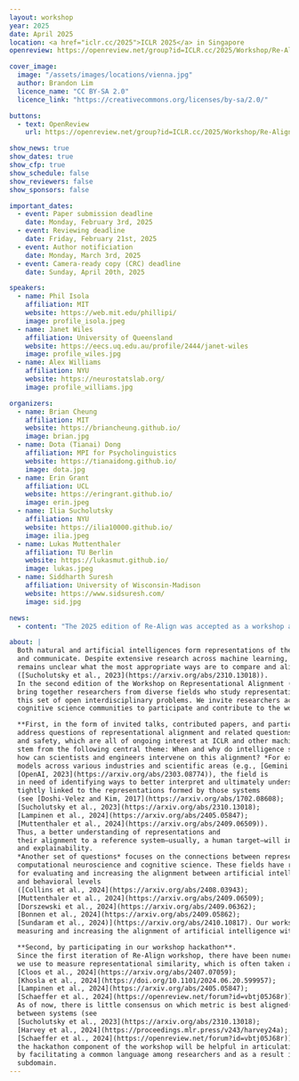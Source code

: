 ```yaml
---
layout: workshop
year: 2025
date: April 2025
location: <a href="iclr.cc/2025">ICLR 2025</a> in Singapore
openreview: https://openreview.net/group?id=ICLR.cc/2025/Workshop/Re-Align

cover_image:
  image: "/assets/images/locations/vienna.jpg"
  author: Brandon Lim
  licence_name: "CC BY-SA 2.0"
  licence_link: "https://creativecommons.org/licenses/by-sa/2.0/"

buttons:
  - text: OpenReview
    url: https://openreview.net/group?id=ICLR.cc/2025/Workshop/Re-Align

show_news: true
show_dates: true
show_cfp: true
show_schedule: false
show_reviewers: false
show_sponsors: false

important_dates:
  - event: Paper submission deadline
    date: Monday, February 3rd, 2025
  - event: Reviewing deadline
    date: Friday, February 21st, 2025
  - event: Author notificiation
    date: Monday, March 3rd, 2025
  - event: Camera-ready copy (CRC) deadline
    date: Sunday, April 20th, 2025

speakers:
  - name: Phil Isola
    affiliation: MIT
    website: https://web.mit.edu/phillipi/
    image: profile_isola.jpeg
  - name: Janet Wiles
    affiliation: University of Queensland
    website: https://eecs.uq.edu.au/profile/2444/janet-wiles
    image: profile_wiles.jpg
  - name: Alex Williams
    affiliation: NYU
    website: https://neurostatslab.org/
    image: profile_williams.jpg

organizers:
  - name: Brian Cheung
    affiliation: MIT
    website: https://briancheung.github.io/
    image: brian.jpg
  - name: Dota (Tianai) Dong
    affiliation: MPI for Psycholinguistics
    website: https://tianaidong.github.io/
    image: dota.jpg
  - name: Erin Grant
    affiliation: UCL
    website: https://eringrant.github.io/
    image: erin.jpeg
  - name: Ilia Sucholutsky
    affiliation: NYU
    website: https://ilia10000.github.io/
    image: ilia.jpeg
  - name: Lukas Muttenthaler
    affiliation: TU Berlin
    website: https://lukasmut.github.io/
    image: lukas.jpeg
  - name: Siddharth Suresh
    affiliation: University of Wisconsin-Madison
    website: https://www.sidsuresh.com/
    image: sid.jpg

news:
  - content: "The 2025 edition of Re-Align was accepted as a workshop at ICLR 2025! Stay tuned for the call for contributed papers."

about: |
  Both natural and artificial intelligences form representations of the world that they use to reason, make decisions,
  and communicate. Despite extensive research across machine learning, neuroscience, and cognitive science, it
  remains unclear what the most appropriate ways are to compare and align the representations of intelligent systems
  ([Sucholutsky et al., 2023](https://arxiv.org/abs/2310.13018)). 
  In the second edition of the Workshop on Representational Alignment (Re-Align), we
  bring together researchers from diverse fields who study representational alignment to make concrete progress on
  this set of open interdisciplinary problems. We invite researchers across the machine learning, neuroscience, and
  cognitive science communities to participate and contribute to the workshop in two main ways:

  **First, in the form of invited talks, contributed papers, and participation in structured discussions** that
  address questions of representational alignment and related questions in fields of machine learning interpretability
  and safety, which are all of ongoing interest at ICLR and other machine learning conferences. These questions
  stem from the following central theme: When and why do intelligence systems learn aligned representations, and
  how can scientists and engineers intervene on this alignment? *For example*, due to the increased use of large-scale
  models across various industries and scientific areas (e.g., [Gemini Team Google, 2023](https://arxiv.org/abs/2312.11805); 
  [OpenAI, 2023](https://arxiv.org/abs/2303.08774)), the field is
  in need of identifying ways to better interpret and ultimately understand these systems. Model interpretability is
  tightly linked to the representations formed by those systems 
  (see [Doshi-Velez and Kim, 2017](https://arxiv.org/abs/1702.08608); 
  [Sucholutsky et al., 2023](https://arxiv.org/abs/2310.13018); 
  [Lampinen et al., 2024](https://arxiv.org/abs/2405.05847); 
  [Muttenthaler et al., 2024](https://arxiv.org/abs/2409.06509)). 
  Thus, a better understanding of representations and
  their alignment to a reference system—usually, a human target—will in turn foster the models’ interpretability
  and explainability. 
  *Another set of questions* focuses on the connections between representation learning and
  computational neuroscience and cognitive science. These fields have relatively independently developed approaches
  for evaluating and increasing the alignment between artificial intelligence and human intelligence systems at neural
  and behavioral levels 
  ([Collins et al., 2024](https://arxiv.org/abs/2408.03943); 
  [Muttenthaler et al., 2024](https://arxiv.org/abs/2409.06509); 
  [Dorszewski et al., 2024](https://arxiv.org/abs/2409.06362); 
  [Bonnen et al., 2024](https://arxiv.org/abs/2409.05862);
  [Sundaram et al., 2024)](https://arxiv.org/abs/2410.10817). Our workshop enables an open discussion around identifying the most useful ways of
  measuring and increasing the alignment of artificial intelligence with human intelligence systems.

  **Second, by participating in our workshop hackathon**.
  Since the first iteration of Re-Align workshop, there have been numerous debates around the metrics that
  we use to measure representational similarity, which is often taken as a measure of representational alignment (e.g.,
  [Cloos et al., 2024](https://arxiv.org/abs/2407.07059); 
  [Khosla et al., 2024](https://doi.org/10.1101/2024.06.20.599957); 
  [Lampinen et al., 2024](https://arxiv.org/abs/2405.05847); 
  [Schaeffer et al., 2024](https://openreview.net/forum?id=vbtj05J68r)). 
  As of now, there is little consensus on which metric is best aligned(!) with the goal of identifying similarity
  between systems (see 
  [Sucholutsky et al., 2023](https://arxiv.org/abs/2310.13018); 
  [Harvey et al., 2024](https://proceedings.mlr.press/v243/harvey24a); 
  [Schaeffer et al., 2024](https://openreview.net/forum?id=vbtj05J68r)). We are confident that
  the hackathon component of the workshop will be helpful in articulating the consequences of these methodologies
  by facilitating a common language among researchers and as a result increase the reproducibility of research in this
  subdomain.
---
```


